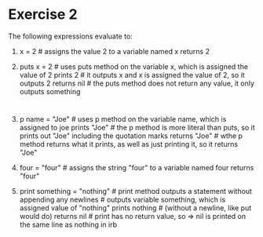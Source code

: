 # Exercise 2 #


The following expressions evaluate to:

1. x = 2    # assigns the value 2 to a variable named x
      returns 2

2. puts x = 2   # uses puts method on the variable x, which is assigned the value of 2
      prints 2    # it outputs x and x is assigned the value of 2, so it outputs 2
      returns nil     # the puts method does not return any value, it only outputs something
      #

3. p name = "Joe"   # uses p method on the variable name, which is assigned to joe
      prints "Joe"   # the p method is more literal than puts, so it prints out "Joe" including the quotation marks
      returns "Joe"   # wthe p method returns what it prints, as well as just printing it, so it returns "Joe"

4. four = "four"    # assigns the string "four" to a variable named four
        returns "four"

5. print something = "nothing"    # print method outputs a statement without appending any newlines
                                  # outputs variable something, which is assigned value of "nothing"
        prints nothing    # (without a newline, like put would do)
        returns nil     # print has no return value, so => nil is printed on the same line as nothing in irb
